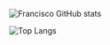 ![Francisco GitHub stats](https://github-readme-stats.vercel.app/api?username=Francisco-Guilherme-oficial&show_icons=true&theme=transparent)

![Top Langs](https://github-readme-stats.vercel.app/api/top-langs/?username=Francisco-Guilherme-oficial&layout=compact)
